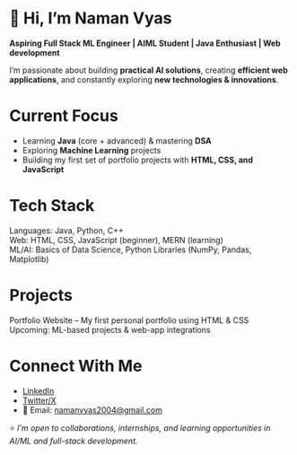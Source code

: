 # 👋 Hi, I’m Naman Vyas  

 **Aspiring Full Stack ML Engineer | AIML Student | Java Enthusiast | Web development**  

I’m passionate about building **practical AI solutions**, creating **efficient web applications**, and constantly exploring **new technologies & innovations**.  

# Current Focus
- Learning **Java** (core + advanced) & mastering **DSA**
- Exploring **Machine Learning** projects  
- Building my first set of portfolio projects with **HTML, CSS, and JavaScript**  

# Tech Stack
Languages: Java, Python, C++  
Web: HTML, CSS, JavaScript (beginner), MERN (learning)  
ML/AI: Basics of Data Science, Python Libraries (NumPy, Pandas, Matplotlib)  

# Projects
 Portfolio Website – My first personal portfolio using HTML & CSS  
 Upcoming: ML-based projects & web-app integrations  

 # Connect With Me
- [LinkedIn](https://linkedin.com/in/namanvas04)  
- [Twitter/X](https://x.com/ltz_naman004)  
- 📧 Email: namanvyas2004@gmail.com  

⭐ *I’m open to collaborations, internships, and learning opportunities in AI/ML and full-stack development.*
